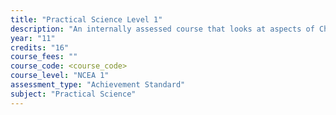 ```yaml
---
title: "Practical Science Level 1"
description: "An internally assessed course that looks at aspects of Chemistry, Physics and Biology"
year: "11"
credits: "16"
course_fees: ""
course_code: <course_code>
course_level: "NCEA 1"
assessment_type: "Achievement Standard"
subject: "Practical Science"
---
```

